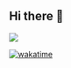 ## Hi there 👋

[![](https://visitcount.itsvg.in/api?id=victorjambo&label=Profile%20Views&pretty=false)](https://visitcount.itsvg.in)

[![wakatime](https://wakatime.com/badge/user/0c0524af-38b5-456e-a3c1-4b86181f472a.svg)](https://wakatime.com/@0c0524af-38b5-456e-a3c1-4b86181f472a)

<!--
**victorjambo/victorjambo** is a ✨ _special_ ✨ repository because its `README.md` (this file) appears on your GitHub profile.

Here are some ideas to get you started:

- 🔭 I’m currently working on ...
- 🌱 I’m currently learning ...
- 👯 I’m looking to collaborate on ...
- 🤔 I’m looking for help with ...
- 💬 Ask me about ...
- 📫 How to reach me: ...
- 😄 Pronouns: ...
- ⚡ Fun fact: ...
-->
